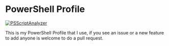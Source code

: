 # PowerShell Profile
[![PSScriptAnalyzer](https://github.com/JohnKilic/PowerShell/actions/workflows/powershell.yml/badge.svg)](https://github.com/JohnKilic/PowerShell/actions/workflows/powershell.yml)

This is my PowerShell Profile that I use, if you see an issue or a new feature to add anyone is welcome to do a pull request.
